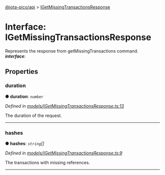 [@iota-pico/api](../README.md) > [IGetMissingTransactionsResponse](../interfaces/igetmissingtransactionsresponse.md)



# Interface: IGetMissingTransactionsResponse


Represents the response from getMissingTransactions command.
*__interface__*: 



## Properties
<a id="duration"></a>

###  duration

**●  duration**:  *`number`* 

*Defined in [models/IGetMissingTransactionsResponse.ts:13](https://github.com/iotaeco/iota-pico-api/blob/bea785e/src/models/IGetMissingTransactionsResponse.ts#L13)*



The duration of the request.




___

<a id="hashes"></a>

###  hashes

**●  hashes**:  *`string`[]* 

*Defined in [models/IGetMissingTransactionsResponse.ts:9](https://github.com/iotaeco/iota-pico-api/blob/bea785e/src/models/IGetMissingTransactionsResponse.ts#L9)*



The transactions with missing references.




___


